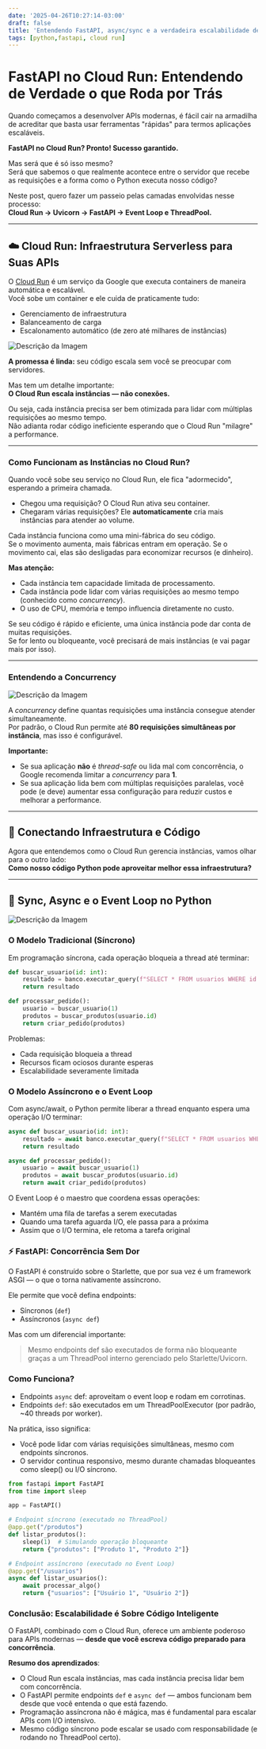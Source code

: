 ```yaml
---
date: '2025-04-26T10:27:14-03:00'
draft: false
title: 'Entendendo FastAPI, async/sync e a verdadeira escalabilidade de APIs'
tags: [python,fastapi, cloud run]
---
```


# FastAPI no Cloud Run: Entendendo de Verdade o que Roda por Trás

Quando começamos a desenvolver APIs modernas, é fácil cair na armadilha de acreditar que basta usar ferramentas "rápidas" para termos aplicações escaláveis.

**FastAPI no Cloud Run? Pronto! Sucesso garantido.**

Mas será que é só isso mesmo?  
Será que sabemos o que realmente acontece entre o servidor que recebe as requisições e a forma como o Python executa nosso código?

Neste post, quero fazer um passeio pelas camadas envolvidas nesse processo:  
**Cloud Run → Uvicorn → FastAPI → Event Loop e ThreadPool.**

---

## ☁️ Cloud Run: Infraestrutura Serverless para Suas APIs


O [Cloud Run](https://cloud.google.com/run) é um serviço da Google que executa containers de maneira automática e escalável.  
Você sobe um container e ele cuida de praticamente tudo:

- Gerenciamento de infraestrutura  
- Balanceamento de carga  
- Escalonamento automático (de zero até milhares de instâncias)

![Descrição da Imagem](image.png)

**A promessa é linda:** seu código escala sem você se preocupar com servidores.

Mas tem um detalhe importante:  
**O Cloud Run escala instâncias — não conexões.**

Ou seja, cada instância precisa ser bem otimizada para lidar com múltiplas requisições ao mesmo tempo.  
Não adianta rodar código ineficiente esperando que o Cloud Run "milagre" a performance.

---

### Como Funcionam as Instâncias no Cloud Run?

Quando você sobe seu serviço no Cloud Run, ele fica "adormecido", esperando a primeira chamada.

- Chegou uma requisição? O Cloud Run ativa seu container.
- Chegaram várias requisições? Ele **automaticamente** cria mais instâncias para atender ao volume.

Cada instância funciona como uma mini-fábrica do seu código.  
Se o movimento aumenta, mais fábricas entram em operação. Se o movimento cai, elas são desligadas para economizar recursos (e dinheiro).

**Mas atenção:**
- Cada instância tem capacidade limitada de processamento.
- Cada instância pode lidar com várias requisições ao mesmo tempo (conhecido como *concurrency*).
- O uso de CPU, memória e tempo influencia diretamente no custo.

Se seu código é rápido e eficiente, uma única instância pode dar conta de muitas requisições.  
Se for lento ou bloqueante, você precisará de mais instâncias (e vai pagar mais por isso).

---

### Entendendo a Concurrency


![Descrição da Imagem](image1.png)

A *concurrency* define quantas requisições uma instância consegue atender simultaneamente.  
Por padrão, o Cloud Run permite até **80 requisições simultâneas por instância**, mas isso é configurável.

**Importante:**
- Se sua aplicação **não** é *thread-safe* ou lida mal com concorrência, o Google recomenda limitar a *concurrency* para **1**.
- Se sua aplicação lida bem com múltiplas requisições paralelas, você pode (e deve) aumentar essa configuração para reduzir custos e melhorar a performance.

---

## 🤝 Conectando Infraestrutura e Código

Agora que entendemos como o Cloud Run gerencia instâncias, vamos olhar para o outro lado:  
**Como nosso código Python pode aproveitar melhor essa infraestrutura?**

---

## 🔄 Sync, Async e o Event Loop no Python


![Descrição da Imagem](image2.png)



### O Modelo Tradicional (Síncrono)

Em programação síncrona, cada operação bloqueia a thread até terminar:

```python
def buscar_usuario(id: int):
    resultado = banco.executar_query(f"SELECT * FROM usuarios WHERE id = {id}")
    return resultado

def processar_pedido():
    usuario = buscar_usuario(1)
    produtos = buscar_produtos(usuario.id)
    return criar_pedido(produtos)
```

Problemas:
* Cada requisição bloqueia a thread
* Recursos ficam ociosos durante esperas
* Escalabilidade severamente limitada


### O Modelo Assíncrono e o Event Loop
Com async/await, o Python permite liberar a thread enquanto espera uma operação I/O terminar:

```python
async def buscar_usuario(id: int):
    resultado = await banco.executar_query(f"SELECT * FROM usuarios WHERE id = {id}")
    return resultado

async def processar_pedido():
    usuario = await buscar_usuario(1)
    produtos = await buscar_produtos(usuario.id)
    return await criar_pedido(produtos)
```

O Event Loop é o maestro que coordena essas operações:
* Mantém uma fila de tarefas a serem executadas
* Quando uma tarefa aguarda I/O, ele passa para a próxima
* Assim que o I/O termina, ele retoma a tarefa original

### ⚡ FastAPI: Concorrência Sem Dor

O FastAPI é construído sobre o Starlette, que por sua vez é um framework ASGI — o que o torna nativamente assíncrono.

Ele permite que você defina endpoints:
* Síncronos (`def`)
* Assíncronos (`async def`)

Mas com um diferencial importante:
> Mesmo endpoints def são executados de forma não bloqueante graças a um ThreadPool interno gerenciado pelo Starlette/Uvicorn.

### Como Funciona?

* Endpoints `async` def: aproveitam o event loop e rodam em corrotinas.
* Endpoints `def`: são executados em um ThreadPoolExecutor (por padrão, ~40 threads por worker).

Na prática, isso significa:
* Você pode lidar com várias requisições simultâneas, mesmo com endpoints síncronos.
* O servidor continua responsivo, mesmo durante chamadas bloqueantes como sleep() ou I/O síncrono.

```python
from fastapi import FastAPI
from time import sleep

app = FastAPI()

# Endpoint síncrono (executado no ThreadPool)
@app.get("/produtos")
def listar_produtos():
    sleep(1)  # Simulando operação bloqueante
    return {"produtos": ["Produto 1", "Produto 2"]}

# Endpoint assíncrono (executado no Event Loop)
@app.get("/usuarios")
async def listar_usuarios():
    await processar_algo()
    return {"usuarios": ["Usuário 1", "Usuário 2"]}
```

### Conclusão: Escalabilidade é Sobre Código Inteligente

O FastAPI, combinado com o Cloud Run, oferece um ambiente poderoso para APIs modernas — **desde que você escreva código preparado para concorrência**.

**Resumo dos aprendizados**:
* O Cloud Run escala instâncias, mas cada instância precisa lidar bem com concorrência.
* O FastAPI permite endpoints `def` e `async def` — ambos funcionam bem desde que você entenda o que está fazendo.
* Programação assíncrona não é mágica, mas é fundamental para escalar APIs com I/O intensivo.
* Mesmo código síncrono pode escalar se usado com responsabilidade (e rodando no ThreadPool certo).